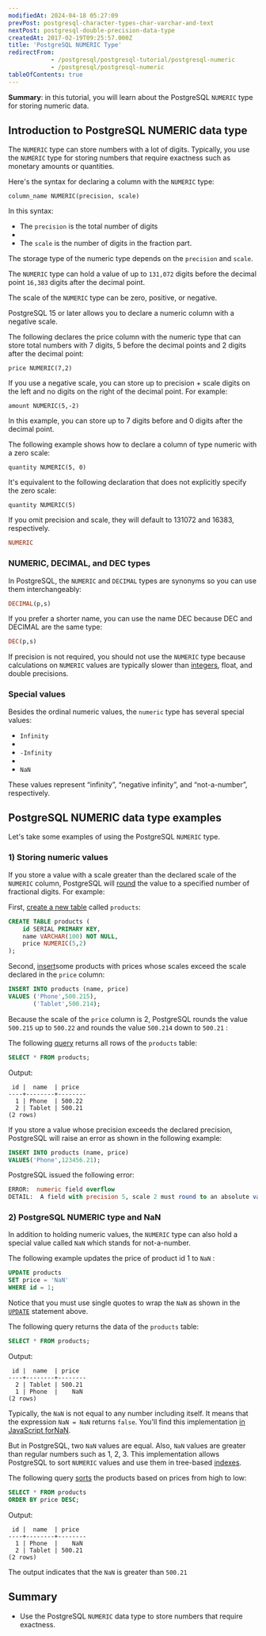 ```yaml
---
modifiedAt: 2024-04-18 05:27:09
prevPost: postgresql-character-types-char-varchar-and-text
nextPost: postgresql-double-precision-data-type
createdAt: 2017-02-19T09:25:57.000Z
title: 'PostgreSQL NUMERIC Type'
redirectFrom: 
            - /postgresql/postgresql-tutorial/postgresql-numeric
            - /postgresql/postgresql-numeric
tableOfContents: true
---
```



**Summary**: in this tutorial, you will learn about the PostgreSQL `NUMERIC` type for storing numeric data.

## Introduction to PostgreSQL NUMERIC data type

The `NUMERIC` type can store numbers with a lot of digits. Typically, you use the `NUMERIC` type for storing numbers that require exactness such as monetary amounts or quantities.

Here's the syntax for declaring a column with the `NUMERIC` type:

```
column_name NUMERIC(precision, scale)
```

In this syntax:

- The `precision` is the total number of digits
-
- The `scale` is the number of digits in the fraction part.

The storage type of the numeric type depends on the `precision` and `scale`.

The `NUMERIC` type can hold a value of up to `131,072` digits before the decimal point `16,383` digits after the decimal point.

The scale of the `NUMERIC` type can be zero, positive, or negative.

PostgreSQL 15 or later allows you to declare a numeric column with a negative scale.

The following declares the price column with the numeric type that can store total numbers with 7 digits, 5 before the decimal points and 2 digits after the decimal point:

```
price NUMERIC(7,2)
```

If you use a negative scale, you can store up to precision + scale digits on the left and no digits on the right of the decimal point. For example:

```
amount NUMERIC(5,-2)
```

In this example, you can store up to 7 digits before and 0 digits after the decimal point.

The following example shows how to declare a column of type numeric with a zero scale:

```
quantity NUMERIC(5, 0)
```

It's equivalent to the following declaration that does not explicitly specify the zero scale:

```
quantity NUMERIC(5)
```

If you omit precision and scale, they will default to 131072 and 16383, respectively.

```sql
NUMERIC
```

### NUMERIC, DECIMAL, and DEC types

In PostgreSQL, the `NUMERIC` and `DECIMAL` types are synonyms so you can use them interchangeably:

```sql
DECIMAL(p,s)
```

If you prefer a shorter name, you can use the name DEC because DEC and DECIMAL are the same type:

```sql
DEC(p,s)
```

If precision is not required, you should not use the `NUMERIC` type because calculations on `NUMERIC` values are typically slower than [integers](/postgresql/postgresql-integer), float, and double precisions.

### Special values

Besides the ordinal numeric values, the `numeric` type has several special values:

- `Infinity`
-
- `-Infinity`
-
- `NaN`

These values represent “infinity”, “negative infinity”, and “not-a-number”, respectively.

## PostgreSQL NUMERIC data type examples

Let's take some examples of using the PostgreSQL `NUMERIC` type.

### 1) Storing numeric values

If you store a value with a scale greater than the declared scale of the `NUMERIC` column, PostgreSQL will [round](/postgresql/postgresql-round) the value to a specified number of fractional digits. For example:

First, [create a new table](/postgresql/postgresql-create-table) called `products`:

```sql
CREATE TABLE products (
    id SERIAL PRIMARY KEY,
    name VARCHAR(100) NOT NULL,
    price NUMERIC(5,2)
);
```

Second, [insert](/postgresql/postgresql-python/insert)some products with prices whose scales exceed the scale declared in the `price` column:

```sql
INSERT INTO products (name, price)
VALUES ('Phone',500.215),
       ('Tablet',500.214);
```

Because the scale of the `price` column is 2, PostgreSQL rounds the value `500.215` up to `500.22` and rounds the value `500.214` down to `500.21` :

The following [query](/postgresql/postgresql-select) returns all rows of the `products` table:

```sql
SELECT * FROM products;
```

Output:

```
 id |  name  | price
----+--------+--------
  1 | Phone  | 500.22
  2 | Tablet | 500.21
(2 rows)
```

If you store a value whose precision exceeds the declared precision, PostgreSQL will raise an error as shown in the following example:

```sql
INSERT INTO products (name, price)
VALUES('Phone',123456.21);
```

PostgreSQL issued the following error:

```sql
ERROR:  numeric field overflow
DETAIL:  A field with precision 5, scale 2 must round to an absolute value less than 10^3.
```

### 2) PostgreSQL NUMERIC type and NaN

In addition to holding numeric values, the `NUMERIC` type can also hold a special value called `NaN` which stands for not-a-number.

The following example updates the price of product id 1 to `NaN` :

```sql
UPDATE products
SET price = 'NaN'
WHERE id = 1;
```

Notice that you must use single quotes to wrap the `NaN` as shown in the [`UPDATE`](/postgresql/postgresql-update) statement above.

The following query returns the data of the `products` table:

```sql
SELECT * FROM products;
```

Output:

```
 id |  name  | price
----+--------+--------
  2 | Tablet | 500.21
  1 | Phone  |    NaN
(2 rows)
```

Typically, the `NaN` is not equal to any number including itself. It means that the expression `NaN = NaN` returns `false`. You'll find this implementation [in JavaScript for](https://www.javascripttutorial.net/javascript-nan/)[NaN](https://www.javascripttutorial.net/javascript-nan/).

But in PostgreSQL, two `NaN` values are equal. Also, `NaN` values are greater than regular numbers such as 1, 2, 3. This implementation allows PostgreSQL to sort `NUMERIC` values and use them in tree-based [indexes](/postgresql/postgresql-indexes).

The following query [sorts](/postgresql/postgresql-order-by) the products based on prices from high to low:

```sql
SELECT * FROM products
ORDER BY price DESC;
```

Output:

```
 id |  name  | price
----+--------+--------
  1 | Phone  |    NaN
  2 | Tablet | 500.21
(2 rows)
```

The output indicates that the `NaN` is greater than `500.21`

## Summary

- Use the PostgreSQL `NUMERIC` data type to store numbers that require exactness.
